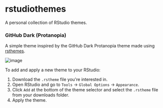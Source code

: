 # rstudiothemes
A personal collection of RStudio themes.

### GitHub Dark (Protanopia)
A simple theme inspired by the GitHub Dark Protanopia theme made using [rsthemes](https://github.com/gadenbuie/rsthemes).

![image](https://github.com/user-attachments/assets/fa19df83-fb5b-481c-b1cf-db3ed9b71a32)

To add and apply a new theme to your RStudio: 
1. Download the `.rstheme` file you're interested in.
2. Open RStudio and go to `Tools` -> `Global Options` -> `Appearance`.
3. Click `Add` at the bottom of the theme selector and select the `.rstheme` file from your downloads folder.
4. Apply the theme.
